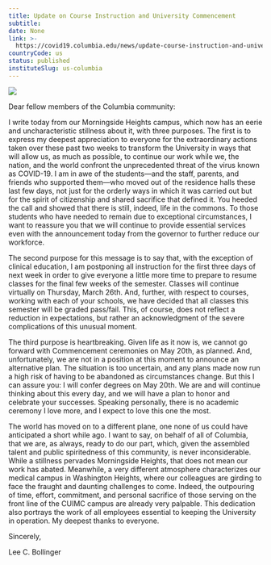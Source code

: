```yaml
---
title: Update on Course Instruction and University Commencement
subtitle: 
date: None
link: >-
  https://covid19.columbia.edu/news/update-course-instruction-and-university-commencement
countryCode: us
status: published
instituteSlug: us-columbia
---
```

![](https://covid19.columbia.edu/themes/custom/columbia/favicon-crown.png)

Dear fellow members of the Columbia community:



I write today from our Morningside Heights campus, which now has an eerie and uncharacteristic stillness about it, with three purposes. The first is to express my deepest appreciation to everyone for the extraordinary actions taken over these past two weeks to transform the University in ways that will allow us, as much as possible, to continue our work while we, the nation, and the world confront the unprecedented threat of the virus known as COVID-19. I am in awe of the students—and the staff, parents, and friends who supported them—who moved out of the residence halls these last few days, not just for the orderly ways in which it was carried out but for the spirit of citizenship and shared sacrifice that defined it. You heeded the call and showed that there is still, indeed, life in the commons. To those students who have needed to remain due to exceptional circumstances, I want to reassure you that we will continue to provide essential services even with the announcement today from the governor to further reduce our workforce.



The second purpose for this message is to say that, with the exception of clinical education, I am postponing all instruction for the first three days of next week in order to give everyone a little more time to prepare to resume classes for the final few weeks of the semester. Classes will continue virtually on Thursday, March 26th. And, further, with respect to courses, working with each of your schools, we have decided that all classes this semester will be graded pass/fail. This, of course, does not reflect a reduction in expectations, but rather an acknowledgment of the severe complications of this unusual moment.



The third purpose is heartbreaking. Given life as it now is, we cannot go forward with Commencement ceremonies on May 20th, as planned. And, unfortunately, we are not in a position at this moment to announce an alternative plan. The situation is too uncertain, and any plans made now run a high risk of having to be abandoned as circumstances change. But this I can assure you: I will confer degrees on May 20th. We are and will continue thinking about this every day, and we will have a plan to honor and celebrate your successes. Speaking personally, there is no academic ceremony I love more, and I expect to love this one the most.



The world has moved on to a different plane, one none of us could have anticipated a short while ago. I want to say, on behalf of all of Columbia, that we are, as always, ready to do our part, which, given the assembled talent and public spiritedness of this community, is never inconsiderable. While a stillness pervades Morningside Heights, that does not mean our work has abated. Meanwhile, a very different atmosphere characterizes our medical campus in Washington Heights, where our colleagues are girding to face the fraught and daunting challenges to come. Indeed, the outpouring of time, effort, commitment, and personal sacrifice of those serving on the front line of the CUIMC campus are already very palpable. This dedication also portrays the work of all employees essential to keeping the University in operation. My deepest thanks to everyone.



Sincerely,



Lee C. Bollinger
